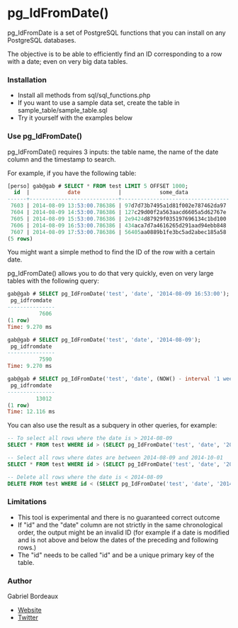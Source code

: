 # pg_IdFromDate()

pg_IdFromDate is a set of PostgreSQL functions that you can install on any PostgreSQL databases.

The objective is to be able to efficiently find an ID corresponding to a row with a date; even on very big data tables.

### Installation

* Install all methods from sql/sql_functions.php
* If you want to use a sample data set, create the table in sample_table/sample_table.sql
* Try it yourself with the examples below

### Use pg_IdFromDate()

pg_IdFromDate() requires 3 inputs: the table name, the name of the date column and the timestamp to search.

For example, if you have the following table:
```sql
[perso] gab@gab # SELECT * FROM test LIMIT 5 OFFSET 1000;
  id  |            date            |            some_data             
------+----------------------------+----------------------------------
 7603 | 2014-08-09 13:53:00.786386 | 97d7d73b7495a1d81f002e787462da97
 7604 | 2014-08-09 14:53:00.786386 | 127c29d00f2a563aacd6605a5d62767e
 7605 | 2014-08-09 15:53:00.786386 | 2e9424d87929f035197696134c1bd100
 7606 | 2014-08-09 16:53:00.786386 | 434aca7d7a4616265d291aad94ebb848
 7607 | 2014-08-09 17:53:00.786386 | 56405aa0889b1fe3bc5ad2abec185a58
(5 rows)
```

You might want a simple method to find the ID of the row with a certain date.

pg_IdFromDate() allows you to do that very quickly, even on very large tables with the following query:
```sql
gab@gab # SELECT pg_IdFromDate('test', 'date', '2014-08-09 16:53:00');
 pg_idfromdate 
---------------
          7606
(1 row)
Time: 9.270 ms

gab@gab # SELECT pg_IdFromDate('test', 'date', '2014-08-09');
 pg_idfromdate 
---------------
          7590
Time: 9.270 ms

gab@gab # SELECT pg_IdFromDate('test', 'date', (NOW() - interval '1 week')::timestamp);
 pg_idfromdate 
---------------
         13012
(1 row)
Time: 12.116 ms
```

You can also use the result as a subquery in other queries, for example:
```sql
-- To select all rows where the date is > 2014-08-09
SELECT * FROM test WHERE id > (SELECT pg_IdFromDate('test', 'date', '2014-08-09'));

-- Select all rows where dates are between 2014-08-09 and 2014-10-01
SELECT * FROM test WHERE id > (SELECT pg_IdFromDate('test', 'date', '2014-08-09')) AND id < (SELECT pg_IdFromDate('test', 'date', '2014-10-01'));

-- Delete all rows where the date is < 2014-08-09
DELETE FROM test WHERE id < (SELECT pg_IdFromDate('test', 'date', '2014-08-09'));
```

### Limitations

* This tool is experimental and there is no guaranteed correct outcome
* If "id" and the "date" column are not strictly in the same chronological order, the output might be an invalid ID (for example if a date is modified and is not above and below the dates of the preceding and following rows.)
* The "id" needs to be called "id" and be a unique primary key of the table.

### Author

Gabriel Bordeaux

+ [Website](http://www.gab.lc/) 
+ [Twitter](https://twitter.com/gabrielbordeaux)
